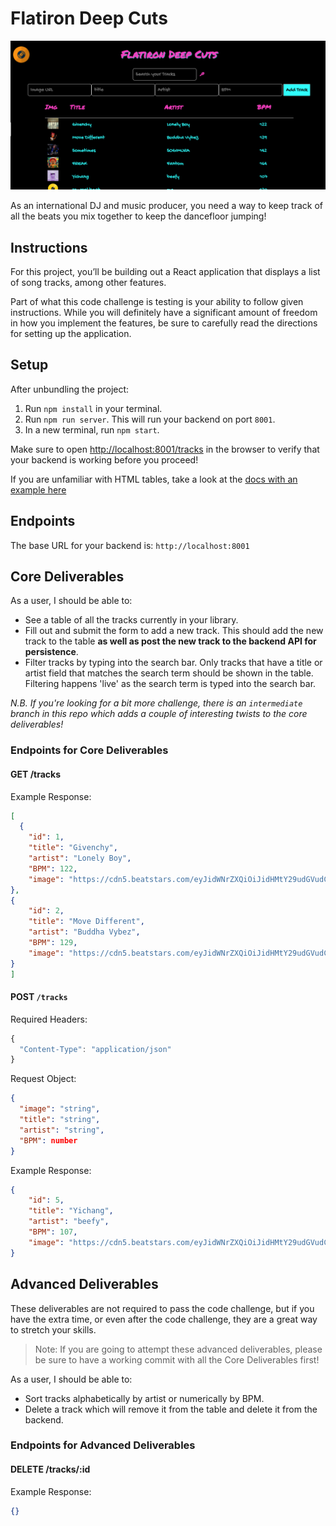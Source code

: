 # Flatiron Deep Cuts

![](./finished-project.png)

As an international DJ and music producer, you need a way to keep track of all the beats you mix together to keep the dancefloor jumping!

## Instructions

For this project, you’ll be building out a React application that displays a
list of song tracks, among other features.

Part of what this code challenge is testing is your ability to follow given
instructions. While you will definitely have a significant amount of freedom in
how you implement the features, be sure to carefully read the directions for
setting up the application.

## Setup

After unbundling the project:

1. Run `npm install` in your terminal.
2. Run `npm run server`. This will run your backend on port `8001`.
3. In a new terminal, run `npm start`.

Make sure to open
[http://localhost:8001/tracks](http://localhost:8001/tracks) in the
browser to verify that your backend is working before you proceed!

If you are unfamiliar with HTML tables, take a look at the
[docs with an example here](https://www.w3schools.com/html/html_tables.asp)

## Endpoints

The base URL for your backend is: `http://localhost:8001`

## Core Deliverables

As a user, I should be able to:

- See a table of all the tracks currently in your library.
- Fill out and submit the form to add a new track. This should add the new track to the table **as well as post the new track to the backend API for persistence**.
- Filter tracks by typing into the search bar. Only tracks that have a title or artist field that matches the search term should be shown in the table. Filtering happens 'live' as the search term is typed into the search bar.

_N.B. If you're looking for a bit more challenge, there is an `intermediate` branch in this repo which adds a couple of interesting twists to the core deliverables!_

### Endpoints for Core Deliverables

#### GET /tracks

Example Response:

```json
[
  {
    "id": 1,
    "title": "Givenchy",
    "artist": "Lonely Boy",
    "BPM": 122,
    "image": "https://cdn5.beatstars.com/eyJidWNrZXQiOiJidHMtY29udGVudCIsImtleSI6InVzZXJzL3Byb2QvMTUxMzAyMi9pbWFnZS9rODlZRzAxclh0VXkvY2djZmd4ZmcuanBnIiwiZWRpdHMiOnsicmVzaXplIjp7ImZpdCI6ImZpbGwiLCJ3aWR0aCI6MjQwLCJoZWlnaHQiOjI0MH19fQ==?t=1638295080242"
},
{
    "id": 2,
    "title": "Move Different",
    "artist": "Buddha Vybez",
    "BPM": 129,
    "image": "https://cdn5.beatstars.com/eyJidWNrZXQiOiJidHMtY29udGVudCIsImtleSI6InVzZXJzL3Byb2QvNDkxNTQ2L2ltYWdlL0NMeFd0R09QaEM0Ty9tb3ZlZGlmZmVyZW50LmpwZyIsImVkaXRzIjp7InJlc2l6ZSI6eyJmaXQiOiJmaWxsIiwid2lkdGgiOjI0MCwiaGVpZ2h0IjoyNDB9fX0=?t=1639408815480"
}
]
```

#### POST `/tracks`

Required Headers:

```js
{
  "Content-Type": "application/json"
}
```

Request Object:

```json
{
  "image": "string",
  "title": "string",
  "artist": "string",
  "BPM": number
}
```

Example Response:

```json
{
    "id": 5,
    "title": "Yichang",
    "artist": "beefy",
    "BPM": 107,
    "image": "https://cdn5.beatstars.com/eyJidWNrZXQiOiJidHMtY29udGVudCIsImtleSI6InVzZXJzL3Byb2QvODI0NDExL2ltYWdlL0EzRkRJQjlHQkJTRC8yMDIyMDEyOC5wbmciLCJlZGl0cyI6eyJyZXNpemUiOnsiZml0IjoiZmlsbCIsIndpZHRoIjoyNDAsImhlaWdodCI6MjQwfX19?t=1643380284285"
}
```

## Advanced Deliverables

These deliverables are not required to pass the code challenge, but if you have
the extra time, or even after the code challenge, they are a great way to
stretch your skills.

> Note: If you are going to attempt these advanced deliverables, please be sure
> to have a working commit with all the Core Deliverables first!

As a user, I should be able to:

- Sort tracks alphabetically by artist or numerically by BPM.
- Delete a track which will remove it from the table and delete it from the backend.

### Endpoints for Advanced Deliverables

#### DELETE /tracks/:id

Example Response:

```json
{}
```
